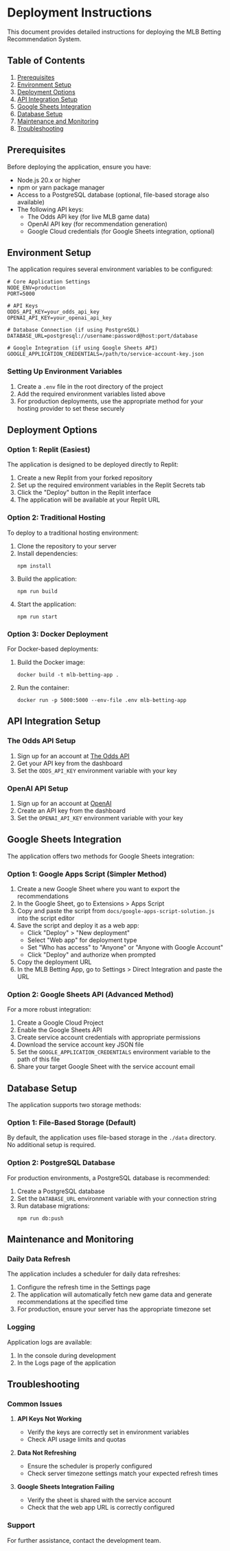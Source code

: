 # Deployment Instructions

This document provides detailed instructions for deploying the MLB Betting Recommendation System.

## Table of Contents

1. [Prerequisites](#prerequisites)
2. [Environment Setup](#environment-setup)
3. [Deployment Options](#deployment-options)
4. [API Integration Setup](#api-integration-setup)
5. [Google Sheets Integration](#google-sheets-integration)
6. [Database Setup](#database-setup)
7. [Maintenance and Monitoring](#maintenance-and-monitoring)
8. [Troubleshooting](#troubleshooting)

## Prerequisites

Before deploying the application, ensure you have:

- Node.js 20.x or higher
- npm or yarn package manager
- Access to a PostgreSQL database (optional, file-based storage also available)
- The following API keys:
  - The Odds API key (for live MLB game data)
  - OpenAI API key (for recommendation generation)
  - Google Cloud credentials (for Google Sheets integration, optional)

## Environment Setup

The application requires several environment variables to be configured:

```
# Core Application Settings
NODE_ENV=production
PORT=5000

# API Keys
ODDS_API_KEY=your_odds_api_key
OPENAI_API_KEY=your_openai_api_key

# Database Connection (if using PostgreSQL)
DATABASE_URL=postgresql://username:password@host:port/database

# Google Integration (if using Google Sheets API)
GOOGLE_APPLICATION_CREDENTIALS=/path/to/service-account-key.json
```

### Setting Up Environment Variables

1. Create a `.env` file in the root directory of the project
2. Add the required environment variables listed above
3. For production deployments, use the appropriate method for your hosting provider to set these securely

## Deployment Options

### Option 1: Replit (Easiest)

The application is designed to be deployed directly to Replit:

1. Create a new Replit from your forked repository
2. Set up the required environment variables in the Replit Secrets tab
3. Click the "Deploy" button in the Replit interface
4. The application will be available at your Replit URL

### Option 2: Traditional Hosting

To deploy to a traditional hosting environment:

1. Clone the repository to your server
2. Install dependencies:
   ```
   npm install
   ```
3. Build the application:
   ```
   npm run build
   ```
4. Start the application:
   ```
   npm run start
   ```

### Option 3: Docker Deployment

For Docker-based deployments:

1. Build the Docker image:
   ```
   docker build -t mlb-betting-app .
   ```
2. Run the container:
   ```
   docker run -p 5000:5000 --env-file .env mlb-betting-app
   ```

## API Integration Setup

### The Odds API Setup

1. Sign up for an account at [The Odds API](https://the-odds-api.com/)
2. Get your API key from the dashboard
3. Set the `ODDS_API_KEY` environment variable with your key

### OpenAI API Setup

1. Sign up for an account at [OpenAI](https://openai.com/)
2. Create an API key from the dashboard
3. Set the `OPENAI_API_KEY` environment variable with your key

## Google Sheets Integration

The application offers two methods for Google Sheets integration:

### Option 1: Google Apps Script (Simpler Method)

1. Create a new Google Sheet where you want to export the recommendations
2. In the Google Sheet, go to Extensions > Apps Script
3. Copy and paste the script from `docs/google-apps-script-solution.js` into the script editor
4. Save the script and deploy it as a web app:
   - Click "Deploy" > "New deployment"
   - Select "Web app" for deployment type
   - Set "Who has access" to "Anyone" or "Anyone with Google Account"
   - Click "Deploy" and authorize when prompted
5. Copy the deployment URL
6. In the MLB Betting App, go to Settings > Direct Integration and paste the URL

### Option 2: Google Sheets API (Advanced Method)

For a more robust integration:

1. Create a Google Cloud Project
2. Enable the Google Sheets API
3. Create service account credentials with appropriate permissions
4. Download the service account key JSON file
5. Set the `GOOGLE_APPLICATION_CREDENTIALS` environment variable to the path of this file
6. Share your target Google Sheet with the service account email

## Database Setup

The application supports two storage methods:

### Option 1: File-Based Storage (Default)

By default, the application uses file-based storage in the `./data` directory. No additional setup is required.

### Option 2: PostgreSQL Database

For production environments, a PostgreSQL database is recommended:

1. Create a PostgreSQL database
2. Set the `DATABASE_URL` environment variable with your connection string
3. Run database migrations:
   ```
   npm run db:push
   ```

## Maintenance and Monitoring

### Daily Data Refresh

The application includes a scheduler for daily data refreshes:

1. Configure the refresh time in the Settings page
2. The application will automatically fetch new game data and generate recommendations at the specified time
3. For production, ensure your server has the appropriate timezone set

### Logging

Application logs are available:

1. In the console during development
2. In the Logs page of the application

## Troubleshooting

### Common Issues

1. **API Keys Not Working**
   - Verify the keys are correctly set in environment variables
   - Check API usage limits and quotas

2. **Data Not Refreshing**
   - Ensure the scheduler is properly configured
   - Check server timezone settings match your expected refresh times

3. **Google Sheets Integration Failing**
   - Verify the sheet is shared with the service account
   - Check that the web app URL is correctly configured

### Support

For further assistance, contact the development team.